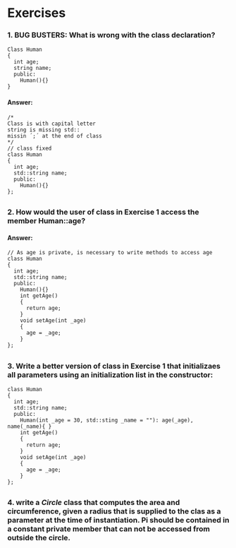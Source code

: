 # Exercises

### 1. **BUG BUSTERS:** What is wrong with the class declaration?
```
Class Human
{
  int age;
  string name;
  public:
    Human(){}
}
```

#### Answer:
```
/*
Class is with capital letter
string is missing std::
missin ´;´ at the end of class
*/
// class fixed
class Human
{
  int age;
  std::string name;
  public:
    Human(){}
};
```

##
### 2. How would the user of class in Exercise 1 access the member Human::age?

#### Answer:
```
// As age is private, is necessary to write methods to access age
class Human
{
  int age;
  std::string name;
  public:
    Human(){}
    int getAge()
    {
      return age;  
    }
    void setAge(int _age)
    {
      age = _age;    
    }
};
```

##
### 3. Write a better version of class in Exercise 1 that initializaes all parameters using an initialization list in the constructor:
```
class Human
{
  int age;
  std::string name;
  public:
    Human(int _age = 30, std::sting _name = ""): age(_age), name(_name){ }
    int getAge()
    {
      return age;  
    }
    void setAge(int _age)
    {
      age = _age;    
    }
};
```

##
### 4. write a *Circle* class that computes the area and circumference, given a radius that is supplied to the clas as a parameter at the time of instantiation. Pi should be contained in a constant private member that can not be accessed from outside the circle.

